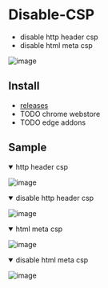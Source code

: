 # Disable-CSP

- disable http header csp
- disable html meta csp

![image](https://github.com/lisonge/Disable-CSP/assets/38517192/530218b5-2183-4c5a-9801-315fdadd6f93)

## Install

- [releases](https://github.com/lisonge/Disable-CSP/releases)
- TODO chrome webstore
- TODO edge addons

## Sample

<details open>
  <summary>http header csp</summary>

![image](https://github.com/lisonge/Disable-CSP/assets/38517192/08a00a09-873d-4044-a4b4-f7abb7018734)

</details>

<details open>
  <summary>disable http header csp </summary>

![image](https://github.com/lisonge/Disable-CSP/assets/38517192/d5bf1e81-5482-4479-a8ed-17df47a5643c)

</details>

<details open>
  <summary>html meta csp</summary>

![image](https://github.com/lisonge/Disable-CSP/assets/38517192/cc223640-6e8e-4935-b356-828e1c0de75e)

</details>

<details open>
  <summary>disable html meta csp</summary>

![image](https://github.com/lisonge/Disable-CSP/assets/38517192/18486f78-101c-4964-9de4-2a2a91387708)

</details>
